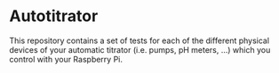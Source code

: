 # Autotitrator

This repository contains a set of tests for each of the different physical devices of your automatic titrator (i.e. pumps, pH meters, ...) which you control with your Raspberry Pi. 